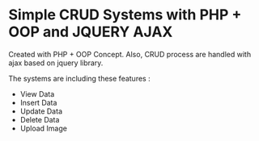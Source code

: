 # Simple CRUD Systems with PHP + OOP and JQUERY AJAX

Created with PHP + OOP Concept. Also, CRUD process are handled with ajax based on jquery library. 

The systems are including these features :
- View Data
- Insert Data
- Update Data
- Delete Data
- Upload Image
